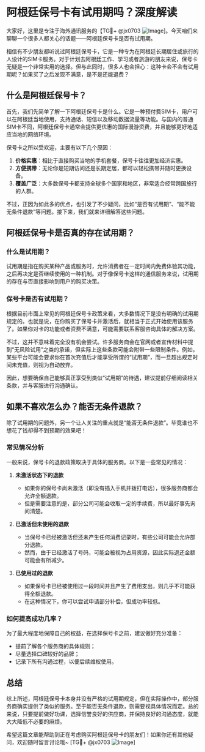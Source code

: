 # 阿根廷保号卡有试用期吗？深度解读

大家好，这里是专注于海外通讯服务的【TG💪+ @jx0703 ![Image](https://github.com/user-attachments/assets/dbca1d08-cadb-493c-b0ec-ad6f7a83f270)]。今天咱们来聊聊一个很多人都关心的话题——阿根廷保号卡是否有试用期。

相信有不少朋友都听说过阿根廷保号卡，它是一种专为在阿根廷长期居住或旅行的人设计的SIM卡服务。对于计划去阿根廷工作、学习或者旅游的朋友来说，保号卡无疑是一个非常实用的选择。但与此同时，很多人也会担心：这种卡会不会有试用期呢？如果买了之后发现不满意，是不是还能退费？

## 什么是阿根廷保号卡？

首先，我们先简单了解一下阿根廷保号卡是什么。它是一种预付费SIM卡，用户可以在阿根廷当地使用，支持通话、短信以及移动数据流量等功能。与国内的普通SIM卡不同，阿根廷保号卡通常会提供更优惠的国际漫游资费，并且能够更好地适应当地的网络环境。

保号卡之所以受欢迎，主要有以下几个原因：

1. **价格实惠**：相比于直接购买当地的手机套餐，保号卡往往更加经济实惠。
2. **方便携带**：无论你是短期访问还是长期定居，都可以轻松携带并随时更换设备。
3. **覆盖广泛**：大多数保号卡都支持全球多个国家和地区，非常适合经常跨国旅行的人群。

不过，正因为如此多的优点，也引发了不少疑问，比如“是否有试用期”、“能不能无条件退款”等问题。接下来，我们就来详细解答这些问题。

## 阿根廷保号卡是否真的存在试用期？

### 什么是试用期？
试用期是指在购买某种产品或服务时，允许消费者在一定时间内免费体验其功能，之后再决定是否继续使用的一种机制。对于像保号卡这样的通信服务来说，试用期的存在与否直接影响到用户的购买决策。

### 保号卡是否有试用期？
根据目前市面上常见的阿根廷保号卡政策来看，大多数情况下是没有明确的试用期规定的。也就是说，在你购买了保号卡并激活后，就相当于正式开始使用该服务了。如果你对卡的功能或者资费不满意，可能需要联系客服咨询具体的解决方案。

不过，这并不意味着完全没有机会尝试。许多服务商会在官网或者宣传材料中提到“无风险试用”之类的承诺，但实际上这些条款可能会附带一些限制条件。例如，某些平台可能会要求你在首次充值后才能享受所谓的“试用期”，而一旦超出规定时间未充值，则视为自动放弃。

因此，想要确保自己能够真正享受到类似“试用期”的待遇，建议提前仔细阅读相关条款，并与客服进行沟通确认。

## 如果不喜欢怎么办？能否无条件退款？

除了试用期的问题外，另一个让人关注的重点就是“能否无条件退款”。毕竟谁也不想花了钱却得不到预期的效果吧！

### 常见情况分析
一般来说，保号卡的退款政策取决于具体的服务商。以下是一些常见的情况：

1. **未激活状态下的退款**
   - 如果你的保号卡尚未激活（即没有插入手机并拨打电话），很多服务商都会允许全额退款。
   - 但是需要注意的是，部分公司可能会收取一定的手续费，所以最好事先询问清楚。

2. **已激活但未使用的退款**
   - 当保号卡已经被激活但还未产生任何消费记录时，有些公司可能会允许部分退款。
   - 然而，由于已经激活了号码，可能会被视为占用资源，因此实际退还金额可能会有所减少。

3. **已使用过的退款**
   - 如果保号卡已经被使用过一段时间并且产生了费用支出，则几乎不可能获得全额退款。
   - 在这种情况下，你可以尝试申请部分补偿，但成功率较低。

### 如何提高成功几率？
为了最大程度地保障自己的权益，在选择保号卡之前，建议做好充分准备：
- 提前了解各个服务商的具体规则；
- 尽量选择口碑较好的品牌；
- 记录下所有沟通过程，以便后续维权使用。

## 总结

综上所述，阿根廷保号卡本身并没有严格的试用期规定，但在实际操作中，部分服务商确实提供了类似的服务。至于能否无条件退款，则需要视具体情况而定。总的来说，只要提前做好功课，选择信誉良好的供应商，并保持良好的沟通态度，就能大大降低不必要的麻烦。

希望这篇文章能帮助到正在考虑购买阿根廷保号卡的朋友们！如果你还有其他疑问，欢迎随时留言讨论哦~ [TG💪+ @jx0703 ![Image](https://github.com/user-attachments/assets/dbca1d08-cadb-493c-b0ec-ad6f7a83f270)]